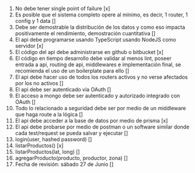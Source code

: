 
1. No debe tener single point of failure [x]
1. Es posible que el sistema completo opere al mínimo, es decir, 1 router, 1 config y 1 data []
1. Debe ser demostrable la distribución de los datos y como eso impacta positivamente el rendimiento, demostración cuantitativa []
1. El api debe programarse usando TypeScript usando NodeJS como servidor [x]
1. El código del api debe administrarse en github o bitbucket [x]
1. El código en tiempo desarrollo debe validar al menos lint, poseer entrada a api, routing de api, middlewares e implementación final, se recomienda el uso de un boilerplate para ello []
1. El api debe hacer uso de todos los routers activos y no verse afectados por los no activos []
1. El api debe ser autenticado vía OAuth []
1. El acceso a mongo debe ser autenticado y autorizado integrado con OAuth []
1. Todo lo relacionado a seguridad debe ser por medio de un middleware que haga route a la lógica []
1. El api debe acceder a la base de datos por medio de prisma [x]
1. El api debe probarse por medio de postman o un software similar donde cada test/request se pueda salvar y ejecutar []
1. login(user, hashed password) []
1. listarProductos() [x]
1. listarProductos(lat, long) []
1. agregarProducto(producto, productor, zona) []
1. Fecha de revisión: sábado 27 de Junio []